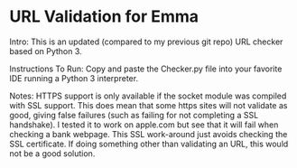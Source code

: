 # URL Validation for Emma

Intro:
This is an updated (compared to my previous git repo) URL checker based on Python 3.

Instructions To Run:
Copy and paste the Checker.py file into your favorite IDE running a Python 3 interpreter.

Notes:
HTTPS support is only available if the socket module was compiled with SSL support. This does mean that some https sites will
not validate as good, giving false failures (such as failing for not completing a SSL handshake). I tested it to work
on apple.com but see that it will fail when checking a bank webpage. This SSL work-around just avoids checking the SSL
certificate. If doing something other than validating an URL, this would not be a good solution.
